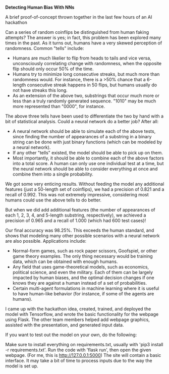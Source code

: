 **Detecting Human Bias With NNs**

A brief proof-of-concept thrown together in the last few hours of an AI hackathon

Can a series of random coinflips be distinguished from human faking attempts? The answer is yes; in fact, this problem has been explored many times in the past. As it turns out, humans have a very skewed perception of randomness. Common "tells" include:

* Humans are much likelier to flip from heads to tails and vice versa, unconsciously correlating change with randomness, when the opposite flip should only occur 50% of the time.
* Humans try to minimize long consecutive streaks, but much more than randomness would. For instance, there is a >50% chance that a 6-length consecutive streak happens in 50 flips, but humans usually do not have streaks this long.
* As an extension of the above two, substrings that occur much more or less than a truly randomly generated sequence. "1010" may be much more represented than "0000", for instance.

The above three tells have been used to differentiate the two by hand with a bit of statistical analysis. Could a neural network do a better job? After all:

* A neural network should be able to simulate each of the above tests, since finding the number of appearances of a substring in a binary string can be done with just binary functions (which can be modeled by a neural network). 
* If any other "tells" existed, the model should be able to pick up on them. 
* Most importantly, it should be able to combine each of the above factors into a total score. A human can only use one individual test at a time, but the neural network should be able to consider everything at once and combine them into a single probability.

We got some very enticing results. Without feeding the model any additional features (just a 50-length set of coinflips), we had a precision of 0.821 and a recall of 0.992. This was not extremely impressive, considering most humans could use the above tells to do better. 

But when we did add additional features (the number of appearances of each 1, 2, 3, 4, and 5-length substring, respectively), we achieved a precision of 0.965 and a recall of 1.000 (which had 600 test cases)! 

Our final accuracy was 98.25%. This exceeds the human standard, and shows that modeling many other possible scenarios with a neural network are also possible. Applications include:

* Normal-form games, such as rock paper scissors, Goofspiel, or other game theory examples. The only thing necessary would be training data, which can be obtained with enough humans.
* Any field that uses game-theoretical models, such as economics, political science, and even the military. Each of them can be largely impacted by human biases, and the optimal decision changes if one knows they are against a human instead of a set of probabilities. 
* Certain multi-agent formulations in machine learning where it is useful to have human-like behavior (for instance, if some of the agents are humans). 

I came up with the hackathon idea, created, trained, and deployed the model with Tensorflow, and wrote the basic functionality for the webpage using Flask. The other team members helped add webpage graphics, assisted with the presentation, and generated input data.

If you want to test out the model on your own, do the following:

Make sure to install everything on requirements.txt, usually with 'pip3 install -r requirements.txt'.
Run the code with 'flask run', then open the given webpage.
(For me, this is http://127.0.0.1:5000)
The site will contain a basic interface. It may take a bit of time to process inputs due to the way the model is set up.
